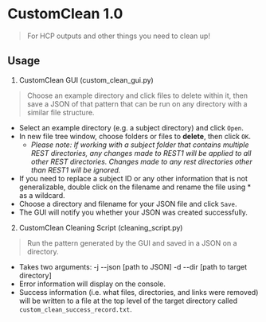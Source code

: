 # CustomClean 1.0
> For HCP outputs and other things you need to clean up!

## Usage
1. CustomClean GUI (custom_clean_gui.py)
> Choose an example directory and click files to delete within it,
> then save a JSON of that pattern that can be run on any directory with a
> similar file structure.

  * Select an example directory (e.g. a subject directory) and click `Open`.
  * In new file tree window, choose folders or files to **delete**, then click `OK`.
    * *Please note: If working with a subject folder that contains multiple
    REST directories, any changes made to REST1 will be applied to all other
    REST directories. Changes made to any rest directories other than REST1 will be ignored.*
  * If you need to replace a subject ID or any other information that is not generalizable,
    double click on the filename and rename the file using * as a wildcard.
  * Choose a directory and filename for your JSON file and click `Save`.
  * The GUI will notify you whether your JSON was created successfully.

2. CustomClean Cleaning Script (cleaning_script.py)
> Run the pattern generated by the GUI and saved in a JSON on a directory.

  * Takes two arguments: -j --json [path to JSON] -d --dir [path to target directory]
  * Error information will display on the console.
  * Success information (i.e. what files, directories, and links were removed)
  will be written to a file at the top level of the target directory called
  `custom_clean_success_record.txt`.
